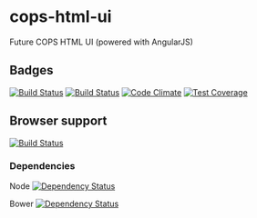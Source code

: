 # cops-html-ui
Future COPS HTML UI (powered with AngularJS)

## Badges

[![Build Status](https://travis-ci.org/seblucas/cops-html-ui.svg?branch=master)](https://travis-ci.org/seblucas/cops-html-ui) [![Build Status](https://saucelabs.com/buildstatus/sauce-cops-html-ui)](https://saucelabs.com/beta/builds/b439511e561f4fb6b44e285176b87d5c) [![Code Climate](https://codeclimate.com/github/seblucas/cops-html-ui/badges/gpa.svg)](https://codeclimate.com/github/seblucas/cops-html-ui) [![Test Coverage](https://codeclimate.com/github/seblucas/cops-html-ui/badges/coverage.svg)](https://codeclimate.com/github/seblucas/cops-html-ui/coverage)

## Browser support

[![Build Status](https://saucelabs.com/browser-matrix/sauce-cops-html-ui.svg)](https://saucelabs.com/beta/builds/b439511e561f4fb6b44e285176b87d5c)

### Dependencies

Node
[![Dependency Status](https://www.versioneye.com/user/projects/56a239d59b5998003d000001/badge.svg?style=flat)](https://www.versioneye.com/user/projects/56a239d59b5998003d000001)

Bower
[![Dependency Status](https://www.versioneye.com/user/projects/56a239cb9b5998003c000001/badge.svg?style=flat)](https://www.versioneye.com/user/projects/56a239cb9b5998003c000001)

